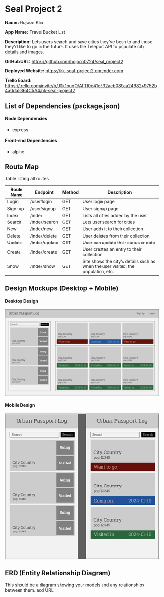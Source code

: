 # Seal Project 2

**Name:** Hojoon Kim

**App Name:** Travel Bucket List

**Description:** Lets users search and save cities they've been to and those they'd like to go in the future. It uses the Teleport API to populate city details and images.

**GitHub URL:** https://github.com/hojoon0724/seal_project2

**Deployed Website:** https://hk-seal-project2.onrender.com

**Trello Board:** https://trello.com/invite/b/JSk1ougO/ATTI0e41e532acb089aa2498249752b4a0da5364C5A4/hk-seal-project2

## List of Dependencies (package.json)

#### Node Dependencies

- express

#### Front-end Dependencies

- alpine

## Route Map

Table listing all routes

| Route Name | Endpoint      | Method | Description                                                                       |
| ---------- | ------------- | ------ | --------------------------------------------------------------------------------- |
| Login      | /user/login   | GET    | User login page                                                                   |
| Sign-up    | /user/signup  | GET    | User signup page                                                                  |
| Index      | /index        | GET    | Lists all cities added by the user                                                |
| Search     | /index/search | GET    | Lets user search for cities                                                       |
| New        | /index/new    | GET    | User adds it to their collection                                                  |
| Delete     | /index/delete | GET    | User deletes from their collection                                                |
| Update     | /index/update | GET    | User can update their status or date                                              |
| Create     | /index/create | GET    | User creates an entry to their collection                                         |
| Show       | /index/show   | GET    | Site shows the city's details such as when the user visited, the population, etc. |

## Design Mockups (Desktop + Mobile)

#### Desktop Design

![Desktop UI preview](./ui-sample/Desktop.png)

#### Mobile Design

![Mobile UI preview](./ui-sample/Mobile.png)

## ERD (Entity Relationship Diagram)

This should be a diagram showing your models and any relationships between them.
add URL
